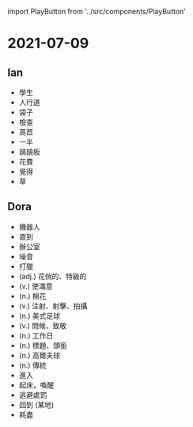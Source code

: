 import PlayButton from '../src/components/PlayButton'

# 2021-07-09

## Ian
- <PlayButton value="student" /> 學生
- <PlayButton value="sidewalk" /> 人行道
- <PlayButton value="bag" /> 袋子
- <PlayButton value="check" /> 檢查
- <PlayButton value="lettuce" /> 萵苣
- <PlayButton value="half" /> 一半
- <PlayButton value="seesaw" /> 蹺蹺板
- <PlayButton value="spend" /> 花費
- <PlayButton value="feel" /> 覺得
- <PlayButton value="grass" /> 草

## Dora
- <PlayButton value="robot" /> 機器人
- <PlayButton value="until" /> 直到
- <PlayButton value="office" /> 辦公室
- <PlayButton value="noise" /> 噪音
- <PlayButton value="hunt" /> 打獵
- <PlayButton value="fancy" /> (adj.) 花俏的、特級的
- <PlayButton value="satisfy" /> (v.) 使滿意
- <PlayButton value="cotton" /> (n.) 棉花
- <PlayButton value="shoot" /> (v.) 注射、射擊、拍攝
- <PlayButton value="football" /> (n.) 美式足球
- <PlayButton value="greet" /> (v.) 問候、致敬
- <PlayButton value="weekday" /> (n.) 工作日
- <PlayButton value="title" /> (n.) 標題、頭銜
- <PlayButton value="golf" /> (n.) 高爾夫球
- <PlayButton value="tradition" /> (n.) 傳統
- <PlayButton value="come in" /> 進入
- <PlayButton value="wake up" /> 起床，喚醒
- <PlayButton value="get away with" /> 逃避處罰
- <PlayButton value="come back" /> 回到 (某地)
- <PlayButton value="run out of" /> 耗盡
